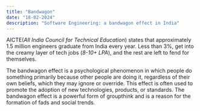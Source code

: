 ```yaml
---
title: "Bandwagon"
date: "18-02-2024"
description: "Software Engineering: a bandwagon effect in India" 
---
```


AICTE(*All India Council for Technical Education*) states that approximately 1.5 million engineers graduate from India every year. Less than 3%, get into the creamy layer of tech jobs (*8-10+ LPA*), and the rest are left to fend for themselves.

The bandwagon effect is a psychological phenomenon in which people do something primarily because other people are doing it, regardless of their own beliefs, which they may ignore or override. This effect is often used to promote the adoption of new technologies, products, or standards. The bandwagon effect is a powerful form of groupthink and is a reason for the formation of fads and social trends.